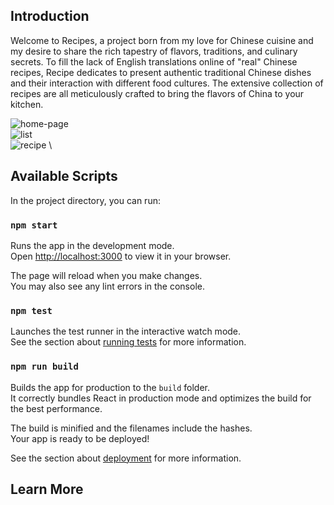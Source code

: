 ## Introduction

Welcome to Recipes, a project born from my love for Chinese cuisine and my desire to share the rich tapestry of flavors, traditions, and culinary secrets. To fill the lack of English translations online of "real" Chinese recipes, Recipe dedicates to present authentic traditional Chinese dishes and their interaction with different food cultures. The extensive collection of recipes are all meticulously crafted to bring the flavors of China to your kitchen. 

![home-page](./public/readmeImages/home-page)
\
![list](./public/readmeImages/list-page)
\
![recipe](./public/readmeImages/sample-recipe)
\

## Available Scripts

In the project directory, you can run:

### `npm start`

Runs the app in the development mode.\
Open [http://localhost:3000](http://localhost:3000) to view it in your browser.

The page will reload when you make changes.\
You may also see any lint errors in the console.

### `npm test`

Launches the test runner in the interactive watch mode.\
See the section about [running tests](https://facebook.github.io/create-react-app/docs/running-tests) for more information.

### `npm run build`

Builds the app for production to the `build` folder.\
It correctly bundles React in production mode and optimizes the build for the best performance.

The build is minified and the filenames include the hashes.\
Your app is ready to be deployed!

See the section about [deployment](https://facebook.github.io/create-react-app/docs/deployment) for more information.


## Learn More


